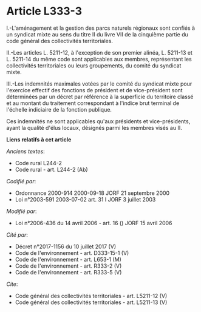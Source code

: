 # Article L333-3

I.-L'aménagement et la gestion des parcs naturels régionaux sont confiés à un syndicat mixte au sens du titre II du livre VII
de la cinquième partie du code général des collectivités territoriales. 

II.-Les articles L. 5211-12, à l'exception de son premier alinéa, L. 5211-13 et L. 5211-14 du même code sont applicables aux
membres, représentant les collectivités territoriales ou leurs groupements, du comité du syndicat mixte. 

III.-Les indemnités maximales votées par le comité du syndicat mixte pour l'exercice effectif des fonctions de président et
de vice-président sont déterminées par un décret par référence à la superficie du territoire classé et au montant du
traitement correspondant à l'indice brut terminal de l'échelle indiciaire de la fonction publique. 

Ces indemnités ne sont applicables qu'aux présidents et vice-présidents, ayant la qualité d'élus locaux, désignés parmi les
membres visés au II.

**Liens relatifs à cet article**

_Anciens textes_:

  - Code rural L244-2
  - Code rural - art. L244-2 (Ab)

_Codifié par_:

  - Ordonnance 2000-914 2000-09-18 JORF 21 septembre 2000
  - Loi n°2003-591 2003-07-02 art. 31 I JORF 3 juillet 2003

_Modifié par_:

  - Loi n°2006-436 du 14 avril 2006 - art. 16 () JORF 15 avril 2006

_Cité par_:

  - Décret n°2017-1156 du 10 juillet 2017 (V)
  - Code de l'environnement - art. D333-15-1 (V)
  - Code de l'environnement - art. L653-1 (M)
  - Code de l'environnement - art. R333-2 (V)
  - Code de l'environnement - art. R333-5 (V)

_Cite_:

  - Code général des collectivités territoriales - art. L5211-12 (V)
  - Code général des collectivités territoriales - art. L5211-13 (V)
